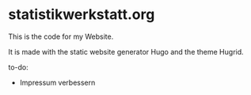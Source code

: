 # statistikwerkstatt.org

This is the code for my Website.

It is made with the static website generator Hugo and the theme Hugrid.

to-do:

* Impressum verbessern
